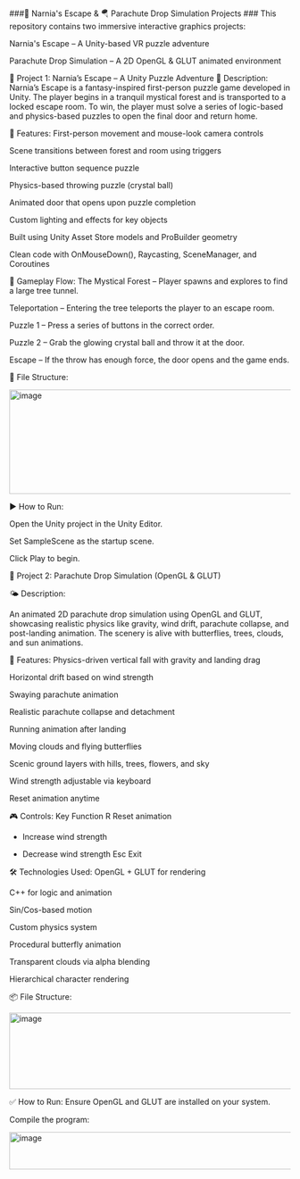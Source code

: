 ###🧠 Narnia's Escape & 🪂 Parachute Drop Simulation Projects ###
This repository contains two immersive interactive graphics projects:

Narnia's Escape – A Unity-based VR puzzle adventure

Parachute Drop Simulation – A 2D OpenGL & GLUT animated environment

📁 Project 1: Narnia’s Escape – A Unity Puzzle Adventure
🧙 Description:
Narnia’s Escape is a fantasy-inspired first-person puzzle game developed in Unity. The player begins in a tranquil mystical forest and is transported to a locked escape room. To win, the player must solve a series of logic-based and physics-based puzzles to open the final door and return home.

🔧 Features:
First-person movement and mouse-look camera controls

Scene transitions between forest and room using triggers

Interactive button sequence puzzle

Physics-based throwing puzzle (crystal ball)

Animated door that opens upon puzzle completion

Custom lighting and effects for key objects

Built using Unity Asset Store models and ProBuilder geometry

Clean code with OnMouseDown(), Raycasting, SceneManager, and Coroutines

🧩 Gameplay Flow:
The Mystical Forest – Player spawns and explores to find a large tree tunnel.

Teleportation – Entering the tree teleports the player to an escape room.

Puzzle 1 – Press a series of buttons in the correct order.

Puzzle 2 – Grab the glowing crystal ball and throw it at the door.

Escape – If the throw has enough force, the door opens and the game ends.

📂 File Structure:



<img width="568" height="187" alt="image" src="https://github.com/user-attachments/assets/c543b3c0-aec7-451a-be67-12522d0f99fc" />

▶️ How to Run:

Open the Unity project in the Unity Editor.

Set SampleScene as the startup scene.

Click Play to begin.

📁 Project 2: Parachute Drop Simulation (OpenGL & GLUT)

🌤 Description:

An animated 2D parachute drop simulation using OpenGL and GLUT, showcasing realistic physics like gravity, wind drift, parachute collapse, and post-landing animation. The scenery is alive with butterflies, trees, clouds, and sun animations.

🔧 Features:
Physics-driven vertical fall with gravity and landing drag

Horizontal drift based on wind strength

Swaying parachute animation

Realistic parachute collapse and detachment

Running animation after landing

Moving clouds and flying butterflies

Scenic ground layers with hills, trees, flowers, and sky

Wind strength adjustable via keyboard

Reset animation anytime

🎮 Controls:
Key	Function
R	Reset animation
+	Increase wind strength
-	Decrease wind strength
Esc	Exit

🛠 Technologies Used:
OpenGL + GLUT for rendering

C++ for logic and animation

Sin/Cos-based motion

Custom physics system

Procedural butterfly animation

Transparent clouds via alpha blending

Hierarchical character rendering

📦 File Structure:


<img width="705" height="137" alt="image" src="https://github.com/user-attachments/assets/70f310cf-d6be-4084-9100-cc8eb36dacb6" />

✅ How to Run:
Ensure OpenGL and GLUT are installed on your system.

Compile the program:


<img width="608" height="67" alt="image" src="https://github.com/user-attachments/assets/a0f45604-274c-4bcc-9ef0-38bda58beed2" />

